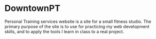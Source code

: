 # DowntownPT
Personal Training services website is a site for a small fitness studio.  The primary purpose of the site is to use for practicing my web development skills, and to apply the tools I learn in class to a real project.  
